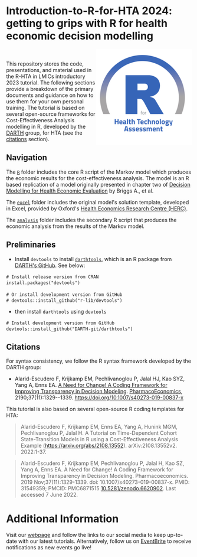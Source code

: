 # Introduction-to-R-for-HTA 2024: getting to grips with R for health economic decision modelling

<img src="img/logo.png" width="260" align="right" />
<br/>

This repository stores the code, presentations, and material used in the R-HTA in LMICs introductory 2023 tutorial. The following sections provide a breakdown of the primary documents and guidance on how to use them for your own personal training. The tutorial is based on several open-source frameworks for Cost-Effectiveness Analysis modelling in R, developed by the [DARTH](https://darthworkgroup.com) group, for HTA (see the [citations](https://github.com/R-HTA-in-LMICs/Introduction-to-R-for-HTA-2023#citations) section).

## Navigation

The [`R`](https://github.com/R-HTA-in-LMICs/Introduction-to-R-for-HTA-2023/tree/main/R) folder includes the core R script of the Markov model which produces the economic results for the cost-effectiveness analysis. The model is an R based replication of a model originally presented in chapter two of [Decision Modelling for Health Economic Evaluation](https://www.herc.ox.ac.uk/downloads/decision-modelling-for-health-economic-evaluation) by Briggs A., et al.

The [`excel`](https://github.com/R-HTA-in-LMICs/Introduction-to-R-for-HTA-2023/tree/main/excel) folder includes the original model's solution template, developed in Excel, provided by Oxford's [Health Economics Research Centre (HERC)](https://www.herc.ox.ac.uk/downloads/decision-modelling-for-health-economic-evaluation).

The [`analysis`](https://github.com/R-HTA-in-LMICs/Introduction-to-R-for-HTA-2023/tree/main/analysis) folder includes the secondary R script that produces the economic analysis from the results of the Markov model.

## Preliminaries

-  Install `devtools` to install [`darthtools`](https://github.com/DARTH-git/darthtools), which is an R package from [DARTH's GitHub](https://github.com/DARTH-git). See below:

```{r, eval=FALSE}
# Install release version from CRAN
install.packages("devtools")

# Or install development version from GitHub
# devtools::install_github("r-lib/devtools")
```

- then install `darthtools` using `devtools`

```{r, eval=FALSE}
# Install development version from GitHub
devtools::install_github("DARTH-git/darthtools")
```

## Citations

For syntax consistency, we follow the R syntax framework developed by the DARTH group:
-   Alarid-Escudero F, Krijkamp EM, Pechlivanoglou P, Jalal HJ, Kao SYZ, Yang A, Enns EA. [A Need for Change! A Coding Framework for Improving Transparency in Decision Modeling](https://link.springer.com/article/10.1007/s40273-019-00837-x). [PharmacoEconomics](https://www.springer.com/journal/40273), 2190;37(11):1329--1339. <https://doi.org/10.1007/s40273-019-00837-x>

This tutorial is also based on several open-source R coding templates for HTA:

> Alarid-Escudero F, Krijkamp EM, Enns EA, Yang A, Hunink MGM, Pechlivanoglou P, Jalal H. A Tutorial on Time-Dependent Cohort State-Transition Models in R using a Cost-Effectiveness Analysis Example (<https://arxiv.org/abs/2108.13552>). arXiv:2108.13552v2. 2022:1-37.

> Alarid-Escudero F, Krijkamp EM, Pechlivanoglou P, Jalal H, Kao SZ, Yang A, Enns EA. A Need for Change! A Coding Framework for Improving Transparency in Decision Modeling. Pharmacoeconomics. 2019 Nov;37(11):1329-1339. doi: 10.1007/s40273-019-00837-x. PMID: 31549359; PMCID: PMC6871515 [10.5281/zenodo.6620902](https://www.doi.org/10.5281/zenodo.6620902). Last accessed 7 June 2022.

# Additional Information

Visit our [webpage](https://r-hta-in-lmics.github.io/) and follow the links to our social media to keep up-to-date with our latest tutorials. Alternatively, follow us on [EventBrite](https://www.eventbrite.co.uk/o/r-hta-in-lmics-46016978693) to receive notifications as new events go live!